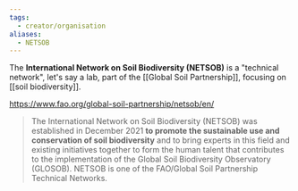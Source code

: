 ```yaml
---
tags:
  - creator/organisation
aliases:
  - NETSOB
---
```

The **International Network on Soil Biodiversity (NETSOB)** is a "technical network", let's say a lab, part of the [[Global Soil Partnership]], focusing on [[soil biodiversity]].

https://www.fao.org/global-soil-partnership/netsob/en/
>The International Network on Soil Biodiversity (NETSOB) was established in December 2021 **to promote the sustainable use and conservation of soil biodiversity** and to bring experts in this field and existing initiatives together to form the human talent that contributes to the implementation of the Global Soil Biodiversity Observatory (GLOSOB). NETSOB is one of the FAO/Global Soil Partnership Technical Networks.